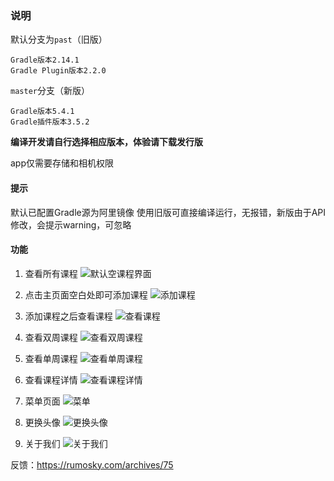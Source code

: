### 说明

默认分支为`past`（旧版）

```shell
Gradle版本2.14.1
Gradle Plugin版本2.2.0
```

`master`分支（新版）

```shell
Gradle版本5.4.1
Gradle插件版本3.5.2
```

**编译开发请自行选择相应版本，体验请下载发行版**

app仅需要存储和相机权限

#### 提示

默认已配置Gradle源为阿里镜像
使用旧版可直接编译运行，无报错，新版由于API修改，会提示warning，可忽略

#### 功能

1. 查看所有课程
![默认空课程界面](https://images.gitee.com/uploads/images/2019/1218/002038_44797cf3_1835738.jpeg "Screenshot_20191218_001238_com.example.kcb.jpg")

2. 点击主页面空白处即可添加课程
![添加课程](https://images.gitee.com/uploads/images/2019/1218/002123_4b04385f_1835738.jpeg "Screenshot_20191218_001430_com.example.kcb.jpg")

3. 添加课程之后查看课程
![查看课程](https://images.gitee.com/uploads/images/2019/1218/002156_10282298_1835738.jpeg "Screenshot_20191218_001606_com.example.kcb.jpg")

4. 查看双周课程
![查看双周课程](https://images.gitee.com/uploads/images/2019/1218/002341_61ad5629_1835738.jpeg "Screenshot_20191218_001622_com.example.kcb.jpg")

5. 查看单周课程
![查看单周课程](https://images.gitee.com/uploads/images/2019/1218/002449_984b240b_1835738.jpeg "Screenshot_20191218_001614_com.example.kcb.jpg")

6. 查看课程详情
![查看课程详情](https://images.gitee.com/uploads/images/2019/1218/002556_aed2f43c_1835738.jpeg "Screenshot_20191218_001630_com.example.kcb.jpg")

7. 菜单页面
![菜单](https://images.gitee.com/uploads/images/2019/1218/002227_c791d5b1_1835738.jpeg "Screenshot_20191218_001352_com.example.kcb.jpg")

8. 更换头像
![更换头像](https://images.gitee.com/uploads/images/2019/1218/002256_217437f0_1835738.jpeg "Screenshot_20191218_001651_com.example.kcb.jpg")

9. 关于我们
![关于我们](https://images.gitee.com/uploads/images/2019/1218/002514_bfcb53ed_1835738.jpeg "Screenshot_20191218_001643_com.example.kcb.jpg")

反馈：https://rumosky.com/archives/75

